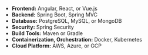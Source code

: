 - **Frontend:** Angular, React, or Vue.js
- **Backend:** Spring Boot, Spring MVC
- **Database:** PostgreSQL, MySQL, or MongoDB
- **Security:** Spring Security
- **Build Tools:** Maven or Gradle
- **Containerization, Orchestration:** Docker, Kubernetes
- **Cloud Platform:** AWS, Azure, or GCP
